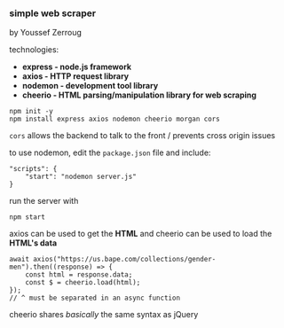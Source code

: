 ### simple web scraper

by Youssef Zerroug

technologies:

- **express - node.js framework**
- **axios - HTTP request library**
- **nodemon - development tool library**
- **cheerio - HTML parsing/manipulation library for web scraping**

```
npm init -y
npm install express axios nodemon cheerio morgan cors
```

`cors` allows the backend to talk to the front / prevents cross origin issues

to use nodemon, edit the `package.json` file and include:

```
"scripts": {
    "start": "nodemon server.js"
}
```

run the server with

```
npm start
```

axios can be used to get the **HTML** and cheerio can be used to load the **HTML's data**

```
await axios("https://us.bape.com/collections/gender-men").then((response) => {
    const html = response.data;
    const $ = cheerio.load(html);
});
// ^ must be separated in an async function
```

cheerio shares *basically* the same syntax as jQuery